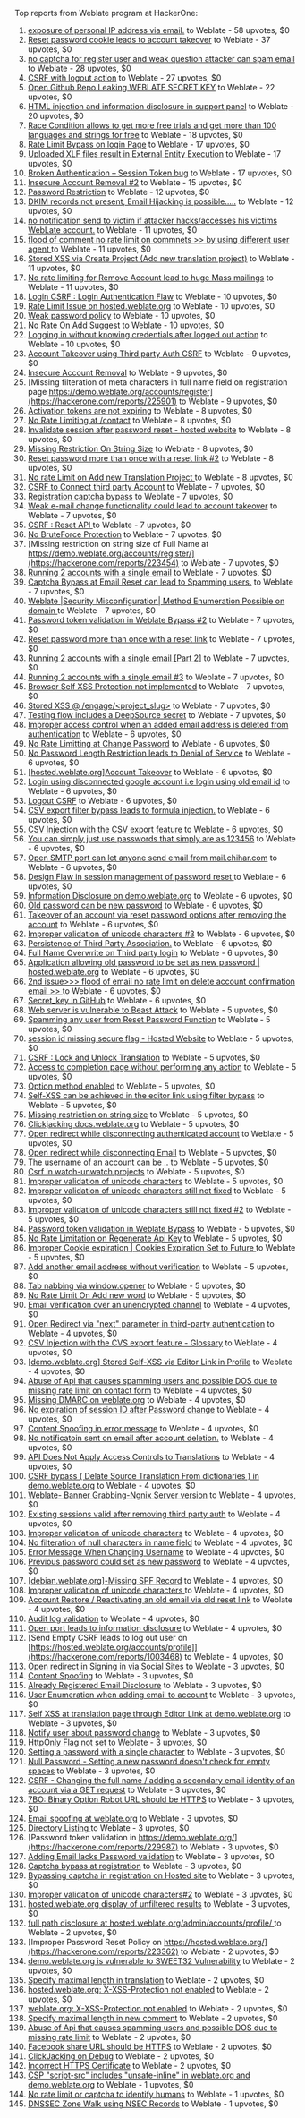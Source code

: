 Top reports from Weblate program at HackerOne:

1. [exposure of personal IP address via email.](https://hackerone.com/reports/3179850) to Weblate - 58 upvotes, $0
2. [Reset password cookie leads to account takeover](https://hackerone.com/reports/1004536) to Weblate - 37 upvotes, $0
3. [no captcha for register user and weak question attacker can spam email](https://hackerone.com/reports/236398) to Weblate - 28 upvotes, $0
4. [CSRF with logout action](https://hackerone.com/reports/1971589) to Weblate - 27 upvotes, $0
5. [Open Github Repo Leaking WEBLATE SECRET KEY](https://hackerone.com/reports/942146) to Weblate - 22 upvotes, $0
6. [HTML injection and information disclosure in support panel](https://hackerone.com/reports/634312) to Weblate - 20 upvotes, $0
7. [Race Condition allows to get more free trials and get more than 100 languages and strings for free](https://hackerone.com/reports/1087188) to Weblate - 18 upvotes, $0
8. [Rate Limit Bypass on login Page](https://hackerone.com/reports/224460) to Weblate - 17 upvotes, $0
9. [Uploaded XLF files result in External Entity Execution](https://hackerone.com/reports/232614) to Weblate - 17 upvotes, $0
10. [Broken Authentication – Session Token bug](https://hackerone.com/reports/400826) to Weblate - 17 upvotes, $0
11. [Insecure Account Removal #2](https://hackerone.com/reports/229532) to Weblate - 15 upvotes, $0
12. [Password Restriction](https://hackerone.com/reports/229920) to Weblate - 12 upvotes, $0
13. [DKIM records not present, Email Hijacking is possible.....](https://hackerone.com/reports/253926) to Weblate - 12 upvotes, $0
14. [no notification send to victim if attacker hacks/accesses his victims WebLate account.](https://hackerone.com/reports/282772) to Weblate - 11 upvotes, $0
15. [flood of comment no rate  limit on commnets \>\>  by using different user agent ](https://hackerone.com/reports/404035) to Weblate - 11 upvotes, $0
16. [Stored XSS via Create Project (Add new translation project)](https://hackerone.com/reports/610219) to Weblate - 11 upvotes, $0
17. [No rate limiting for Remove Account lead to huge Mass mailings](https://hackerone.com/reports/1723445) to Weblate - 11 upvotes, $0
18. [Login CSRF : Login Authentication Flaw](https://hackerone.com/reports/229528) to Weblate - 10 upvotes, $0
19. [Rate Limit Issue on hosted.weblate.org](https://hackerone.com/reports/229825) to Weblate - 10 upvotes, $0
20. [Weak password policy](https://hackerone.com/reports/224572) to Weblate - 10 upvotes, $0
21. [No Rate On Add Suggest](https://hackerone.com/reports/481654) to Weblate - 10 upvotes, $0
22. [Logging in without knowing credentials after logged out action](https://hackerone.com/reports/1971610) to Weblate - 10 upvotes, $0
23. [Account Takeover using Third party Auth CSRF](https://hackerone.com/reports/225653) to Weblate - 9 upvotes, $0
24. [Insecure Account Removal](https://hackerone.com/reports/223355) to Weblate - 9 upvotes, $0
25. [Missing filteration of meta characters in full name field on registration page https://demo.weblate.org/accounts/register](https://hackerone.com/reports/225901) to Weblate - 9 upvotes, $0
26. [Activation tokens are not expiring](https://hackerone.com/reports/223339) to Weblate - 8 upvotes, $0
27. [No Rate Limiting at /contact](https://hackerone.com/reports/229511) to Weblate - 8 upvotes, $0
28. [Invalidate session after password reset - hosted website](https://hackerone.com/reports/224362) to Weblate - 8 upvotes, $0
29. [Missing Restriction On String Size](https://hackerone.com/reports/257376) to Weblate - 8 upvotes, $0
30. [Reset password more than once with a reset link #2](https://hackerone.com/reports/245450) to Weblate - 8 upvotes, $0
31. [No rate Limit on Add new Translation Project ](https://hackerone.com/reports/1238749) to Weblate - 8 upvotes, $0
32. [CSRF to Connect third party Account](https://hackerone.com/reports/225100) to Weblate - 7 upvotes, $0
33. [Registration captcha bypass](https://hackerone.com/reports/223324) to Weblate - 7 upvotes, $0
34. [Weak e-mail change functionality could lead to account takeover](https://hackerone.com/reports/223461) to Weblate - 7 upvotes, $0
35. [CSRF : Reset API ](https://hackerone.com/reports/223333) to Weblate - 7 upvotes, $0
36. [No BruteForce Protection](https://hackerone.com/reports/223337) to Weblate - 7 upvotes, $0
37. [Missing restriction on string size of Full Name at https://demo.weblate.org/accounts/register/](https://hackerone.com/reports/223454) to Weblate - 7 upvotes, $0
38. [Running 2 accounts with a single email](https://hackerone.com/reports/224072) to Weblate - 7 upvotes, $0
39. [Captcha Bypass at Email Reset can lead to Spamming users.](https://hackerone.com/reports/229541) to Weblate - 7 upvotes, $0
40. [Weblate |Security Misconfiguration| Method Enumeration Possible on domain ](https://hackerone.com/reports/230648) to Weblate - 7 upvotes, $0
41. [Password token validation in Weblate Bypass #2](https://hackerone.com/reports/244287) to Weblate - 7 upvotes, $0
42. [Reset password more than once with a reset link](https://hackerone.com/reports/243594) to Weblate - 7 upvotes, $0
43. [Running 2 accounts with a single email [Part 2]](https://hackerone.com/reports/241608) to Weblate - 7 upvotes, $0
44. [Running 2 accounts with a single email #3](https://hackerone.com/reports/245304) to Weblate - 7 upvotes, $0
45. [Browser Self XSS Protection not implemented](https://hackerone.com/reports/400781) to Weblate - 7 upvotes, $0
46. [Stored XSS @ /engage/\<project_slug\>](https://hackerone.com/reports/472391) to Weblate - 7 upvotes, $0
47. [Testing flow includes a DeepSource secret](https://hackerone.com/reports/1927499) to Weblate - 7 upvotes, $0
48. [Improper access control when an added email address is deleted from authentication](https://hackerone.com/reports/223434) to Weblate - 6 upvotes, $0
49. [No Rate Limitting at Change Password](https://hackerone.com/reports/223694) to Weblate - 6 upvotes, $0
50. [No Password Length Restriction leads to Denial of Service](https://hackerone.com/reports/223854) to Weblate - 6 upvotes, $0
51. [[hosted.weblate.org]Account Takeover](https://hackerone.com/reports/223637) to Weblate - 6 upvotes, $0
52. [Login using disconnected google account i.e login using old email id](https://hackerone.com/reports/223427) to Weblate - 6 upvotes, $0
53. [Logout CSRF](https://hackerone.com/reports/223329) to Weblate - 6 upvotes, $0
54. [CSV export filter bypass leads to formula injection.](https://hackerone.com/reports/223999) to Weblate - 6 upvotes, $0
55. [CSV Injection with the CSV export feature](https://hackerone.com/reports/223344) to Weblate - 6 upvotes, $0
56. [You can simply just use passwords that simply are as 123456](https://hackerone.com/reports/223374) to Weblate - 6 upvotes, $0
57. [Open SMTP port can let anyone send email from mail.chihar.com](https://hackerone.com/reports/223435) to Weblate - 6 upvotes, $0
58. [Design Flaw in session management of password reset ](https://hackerone.com/reports/229417) to Weblate - 6 upvotes, $0
59. [Information Disclosure on demo.weblate.org](https://hackerone.com/reports/229620) to Weblate - 6 upvotes, $0
60. [Old password can be new password](https://hackerone.com/reports/229577) to Weblate - 6 upvotes, $0
61. [Takeover of an account via reset password options after removing the account](https://hackerone.com/reports/230076) to Weblate - 6 upvotes, $0
62. [Improper validation of unicode characters #3](https://hackerone.com/reports/243635) to Weblate - 6 upvotes, $0
63. [Persistence of Third Party Association.](https://hackerone.com/reports/241623) to Weblate - 6 upvotes, $0
64. [Full Name Overwrite on Third party login](https://hackerone.com/reports/241598) to Weblate - 6 upvotes, $0
65. [ Application allowing old password to be set as new password | hosted.weblate.org](https://hackerone.com/reports/264934) to Weblate - 6 upvotes, $0
66. [2nd issue\>\>\> flood of email  no rate limit on delete account confirmation email \>\> ](https://hackerone.com/reports/404713) to Weblate - 6 upvotes, $0
67. [Secret_key in GitHub](https://hackerone.com/reports/926093) to Weblate - 6 upvotes, $0
68. [Web server is vulnerable to Beast Attack](https://hackerone.com/reports/223350) to Weblate - 5 upvotes, $0
69. [Spamming any user from Reset Password Function](https://hackerone.com/reports/223525) to Weblate - 5 upvotes, $0
70. [session id missing secure flag - Hosted Website](https://hackerone.com/reports/224379) to Weblate - 5 upvotes, $0
71. [CSRF : Lock and Unlock Translation](https://hackerone.com/reports/223345) to Weblate - 5 upvotes, $0
72. [Access to completion page without performing any action](https://hackerone.com/reports/223846) to Weblate - 5 upvotes, $0
73. [Option method enabled](https://hackerone.com/reports/230194) to Weblate - 5 upvotes, $0
74. [Self-XSS can be achieved in the editor link using filter bypass](https://hackerone.com/reports/229735) to Weblate - 5 upvotes, $0
75. [Missing restriction on string size](https://hackerone.com/reports/229796) to Weblate - 5 upvotes, $0
76. [Clickjacking docs.weblate.org](https://hackerone.com/reports/223391) to Weblate - 5 upvotes, $0
77. [Open redirect while disconnecting authenticated account](https://hackerone.com/reports/224317) to Weblate - 5 upvotes, $0
78. [Open redirect while disconnecting Email](https://hackerone.com/reports/238117) to Weblate - 5 upvotes, $0
79. [The username of an account can be ..](https://hackerone.com/reports/243609) to Weblate - 5 upvotes, $0
80. [Csrf in watch-unwatch projects](https://hackerone.com/reports/229405) to Weblate - 5 upvotes, $0
81. [Improper validation of unicode characters](https://hackerone.com/reports/242171) to Weblate - 5 upvotes, $0
82. [Improper validation of unicode characters still not fixed](https://hackerone.com/reports/241596) to Weblate - 5 upvotes, $0
83. [Improper validation of unicode characters still not fixed #2](https://hackerone.com/reports/243611) to Weblate - 5 upvotes, $0
84. [Password token validation in Weblate Bypass](https://hackerone.com/reports/243842) to Weblate - 5 upvotes, $0
85. [No Rate Limitation on Regenerate Api Key](https://hackerone.com/reports/243619) to Weblate - 5 upvotes, $0
86. [Improper Cookie expiration | Cookies Expiration Set to Future ](https://hackerone.com/reports/232306) to Weblate - 5 upvotes, $0
87. [Add another email address without verification](https://hackerone.com/reports/265987) to Weblate - 5 upvotes, $0
88. [Tab nabbing via window.opener](https://hackerone.com/reports/403891) to Weblate - 5 upvotes, $0
89. [No Rate Limit  On Add new word](https://hackerone.com/reports/479021) to Weblate - 5 upvotes, $0
90. [Email verification over an unencrypted channel](https://hackerone.com/reports/224287) to Weblate - 4 upvotes, $0
91. [Open Redirect via "next" parameter in third-party authentication](https://hackerone.com/reports/223326) to Weblate - 4 upvotes, $0
92. [CSV Injection with the CVS export feature - Glossary](https://hackerone.com/reports/224291) to Weblate - 4 upvotes, $0
93. [[demo.weblate.org] Stored Self-XSS via Editor Link in Profile](https://hackerone.com/reports/223331) to Weblate - 4 upvotes, $0
94. [Abuse of Api that causes spamming users and possible DOS due to missing rate limit on contact form](https://hackerone.com/reports/223542) to Weblate - 4 upvotes, $0
95. [Missing DMARC on weblate.org](https://hackerone.com/reports/223545) to Weblate - 4 upvotes, $0
96. [No expiration of session ID after Password change](https://hackerone.com/reports/223327) to Weblate - 4 upvotes, $0
97. [Content Spoofing in error message](https://hackerone.com/reports/223456) to Weblate - 4 upvotes, $0
98. [No notificatoin sent on email after account deletion.](https://hackerone.com/reports/229909) to Weblate - 4 upvotes, $0
99. [API Does Not Apply Access Controls to Translations](https://hackerone.com/reports/232994) to Weblate - 4 upvotes, $0
100. [CSRF bypass ( Delate Source Translation From dictionaries ) in demo.weblate.org](https://hackerone.com/reports/230863) to Weblate - 4 upvotes, $0
101. [Weblate- Banner Grabbing-Ngnix Server version](https://hackerone.com/reports/230633) to Weblate - 4 upvotes, $0
102. [Existing sessions valid after removing third party auth](https://hackerone.com/reports/223475) to Weblate - 4 upvotes, $0
103. [Improper validation of unicode characters](https://hackerone.com/reports/229483) to Weblate - 4 upvotes, $0
104. [No filteration of null characters in name field](https://hackerone.com/reports/242945) to Weblate - 4 upvotes, $0
105. [Error Message When Changing Username](https://hackerone.com/reports/243664) to Weblate - 4 upvotes, $0
106. [Previous password could set as new password](https://hackerone.com/reports/243616) to Weblate - 4 upvotes, $0
107. [[debian.weblate.org]-Missing SPF Record](https://hackerone.com/reports/245518) to Weblate - 4 upvotes, $0
108. [Improper validation of unicode characters ](https://hackerone.com/reports/278718) to Weblate - 4 upvotes, $0
109. [ Account Restore / Reactivating an old email via old reset link](https://hackerone.com/reports/275303) to Weblate - 4 upvotes, $0
110. [Audit log validation](https://hackerone.com/reports/296632) to Weblate - 4 upvotes, $0
111. [Open port leads to information disclosure](https://hackerone.com/reports/223421) to Weblate - 4 upvotes, $0
112. [Send Empty CSRF leads to log out user on [https://hosted.weblate.org/accounts/profile]](https://hackerone.com/reports/1003468) to Weblate - 4 upvotes, $0
113. [Open redirect in Signing in via Social Sites](https://hackerone.com/reports/223718) to Weblate - 3 upvotes, $0
114. [Content Spoofing](https://hackerone.com/reports/223630) to Weblate - 3 upvotes, $0
115. [Already Registered Email Disclosure](https://hackerone.com/reports/223343) to Weblate - 3 upvotes, $0
116. [User Enumeration when adding email to account](https://hackerone.com/reports/223531) to Weblate - 3 upvotes, $0
117. [Self XSS at translation page through Editor Link at demo.weblate.org](https://hackerone.com/reports/223692) to Weblate - 3 upvotes, $0
118. [Notify user about password change](https://hackerone.com/reports/223609) to Weblate - 3 upvotes, $0
119. [HttpOnly Flag not set ](https://hackerone.com/reports/224006) to Weblate - 3 upvotes, $0
120. [Setting a password with a single character](https://hackerone.com/reports/223851) to Weblate - 3 upvotes, $0
121. [Null Password - Setting a new password doesn't check for empty spaces](https://hackerone.com/reports/223618) to Weblate - 3 upvotes, $0
122. [CSRF - Changing the full name / adding a secondary email identity of an account via a GET request](https://hackerone.com/reports/223367) to Weblate - 3 upvotes, $0
123. [7BO: Binary Option Robot URL should be HTTPS](https://hackerone.com/reports/225722) to Weblate - 3 upvotes, $0
124. [Email spoofing at weblate.org](https://hackerone.com/reports/224186) to Weblate - 3 upvotes, $0
125. [Directory Listing ](https://hackerone.com/reports/223384) to Weblate - 3 upvotes, $0
126. [Password token validation in https://demo.weblate.org/](https://hackerone.com/reports/229987) to Weblate - 3 upvotes, $0
127. [Adding Email lacks Password validation](https://hackerone.com/reports/229869) to Weblate - 3 upvotes, $0
128. [Captcha bypass at registration](https://hackerone.com/reports/229584) to Weblate - 3 upvotes, $0
129. [Bypassing captcha in registration on Hosted site](https://hackerone.com/reports/224342) to Weblate - 3 upvotes, $0
130. [Improper validation of unicode characters#2](https://hackerone.com/reports/279945) to Weblate - 3 upvotes, $0
131. [hosted.weblate.org display of unfiltered results](https://hackerone.com/reports/1454552) to Weblate - 3 upvotes, $0
132. [full path disclosure at hosted.weblate.org/admin/accounts/profile/ ](https://hackerone.com/reports/225495) to Weblate - 2 upvotes, $0
133. [Improper Password Reset Policy on https://hosted.weblate.org/](https://hackerone.com/reports/223362) to Weblate - 2 upvotes, $0
134. [demo.weblate.org is vulnerable to SWEET32 Vulnerability](https://hackerone.com/reports/223653) to Weblate - 2 upvotes, $0
135. [Specify maximal length in translation](https://hackerone.com/reports/224015) to Weblate - 2 upvotes, $0
136. [hosted.weblate.org: X-XSS-Protection not enabled](https://hackerone.com/reports/223396) to Weblate - 2 upvotes, $0
137. [weblate.org: X-XSS-Protection not enabled](https://hackerone.com/reports/223723) to Weblate - 2 upvotes, $0
138. [Specify maximal length in new comment](https://hackerone.com/reports/223931) to Weblate - 2 upvotes, $0
139. [Abuse of Api that causes spamming users and possible DOS due to missing rate limit](https://hackerone.com/reports/223557) to Weblate - 2 upvotes, $0
140. [Facebook share URL should be HTTPS](https://hackerone.com/reports/225769) to Weblate - 2 upvotes, $0
141. [ClickJacking on Debug](https://hackerone.com/reports/225555) to Weblate - 2 upvotes, $0
142. [Incorrect HTTPS Certificate](https://hackerone.com/reports/225540) to Weblate - 2 upvotes, $0
143. [CSP "script-src" includes "unsafe-inline" in weblate.org and demo.weblate.org](https://hackerone.com/reports/231062) to Weblate - 1 upvotes, $0
144. [No rate limit or captcha to identify humans](https://hackerone.com/reports/257384) to Weblate - 1 upvotes, $0
145. [DNSSEC Zone Walk using NSEC Records](https://hackerone.com/reports/228471) to Weblate - 1 upvotes, $0
